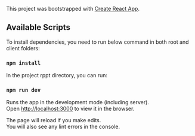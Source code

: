 This project was bootstrapped with [Create React App](https://github.com/facebook/create-react-app).

## Available Scripts

To install dependencies, you need to run below command in both root and client folders:

### `npm install`

In the project rppt directory, you can run:

### `npm run dev`

Runs the app in the development mode (including server).<br>
Open [http://localhost:3000](http://localhost:3000) to view it in the browser.

The page will reload if you make edits.<br>
You will also see any lint errors in the console.

